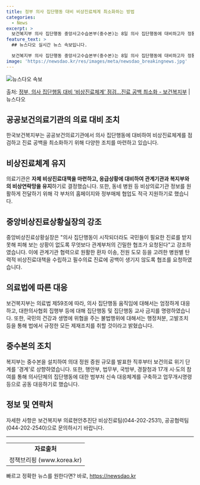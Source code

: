 ```yaml
---
title: 정부 의사 집단행동 대비 비상진료체계 최소화하는 방법
categories:
  - News
excerpt: >
  보건복지부 의사 집단행동 중앙사고수습본부(중수본)는 8일 의사 집단행동에 대비하고자 정통령 중앙비상진료상황실…
feature_text: >
  ## 뉴스다오 실시간 뉴스 속보입니다.

  보건복지부 의사 집단행동 중앙사고수습본부(중수본)는 8일 의사 집단행동에 대비하고자 정통령 중앙비상진료상황실…
image: 'https://newsdao.kr/res/images/meta/newsdao_breakingnews.jpg'
---
```


![뉴스다오 속보](https://newsdao.kr/res/images/meta/newsdao_breakingnews.jpg)

<p>출처: <a href="https://newsdao.kr/3135" rel="dofollow">정부, 의사 집단행동 대비 ‘비상진료체계’ 점검…진료 공백 최소화 - 보건복지부</a> | 뉴스다오</p>

<h2 data-ke-size="size26">공공보건의료기관의 의료 대비 조치</h2>
<p data-ke-size="size16">한국보건복지부는 공공보건의료기관에서 의사 집단행동에 대비하여 비상진료체계를 점검하고 진료 공백을 최소화하기 위해 다양한 조치를 마련하고 있습니다.</p>

<h2 data-ke-size="size26">비상진료체계 유지</h2>
<p data-ke-size="size16">의료기관은 <b>자체 비상진료대책을 마련하고, 응급상황에 대비하여 관계기관과 복지부와의 비상연락망을 유지</b>하기로 결정했습니다. 또한, 동네 병원 등 비상의료기관 정보를 원활하게 전달하기 위해 각 부처의 홈페이지와 정부매체 협업도 적극 지원하기로 했습니다.</p>

<h2 data-ke-size="size26">중앙비상진료상황실장의 강조</h2>
<p data-ke-size="size16">중앙비상진료상황실장은 "의사 집단행동이 시작되더라도 국민들이 필요한 진료를 받지 못해 피해 보는 상황이 없도록 무엇보다 관계부처의 긴밀한 협조가 요청된다"고 강조하였습니다. 이에 관계기관 협력으로 원활한 환자 이송, 전원 도모 등을 고려한 병원별 탄력적 비상진료대책을 수립하고 필수의료 진료에 공백이 생기지 않도록 협조를 요청하였습니다.</p>

<h2 data-ke-size="size26">의료법에 따른 대응</h2>
<p data-ke-size="size16">보건복지부는 의료법 제59조에 따라, 의사 집단행동 움직임에 대해서는 엄정하게 대응하고, 대한의사협회 집행부 등에 대해 집단행동 및 집단행동 교사 금지를 명령하였습니다. 또한, 국민의 건강과 생명에 위협을 주는 불법행위에 대해서는 행정처분, 고발조치 등을 통해 법에서 규정한 모든 제재조치를 취할 것이라고 밝혔습니다.</p>

<h2 data-ke-size="size26">중수본의 조치</h2>
<p data-ke-size="size16">복지부는 중수본을 설치하여 의대 정원 증원 규모를 발표한 직후부터 보건의료 위기 단계를 '경계'로 상향하였습니다. 또한, 행안부, 법무부, 국방부, 경찰청과 17개 시·도의 참여를 통해 의사단체의 집단행동에 대한 범부처 신속 대응체계를 구축하고 업무개시명령 등으로 공동 대응하기로 했습니다.</p>

<h2 data-ke-size="size26">정보 및 연락처</h2>
<p data-ke-size="size16">자세한 사항은 보건복지부 의료현안추진단 비상진료팀(044-202-2531), 공공협력팀(044-202-2540)으로 문의하시기 바랍니다.</p>

<hr>

<table>
	<tr>
		<td style="text-align: center; height: 17px;"><b>자료출처</b></td>
	</tr>
	<tr>
		<td style="text-align: center; height: 17px;">정책브리핑 (www.korea.kr)</td>
	</tr>
</table> 

빠르고 정확한 뉴스를 원한다면? 바로, <a href="https://newsdao.kr" rel="dofollow">https://newsdao.kr</a>


